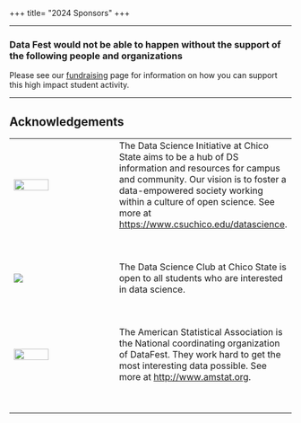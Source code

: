 +++
title= "2024 Sponsors"
+++


----

### Data Fest would not be able to happen without the support of the following people and organizations

Please see our [fundraising](../fundraising/) page for information on how you can support this high impact student activity. 

----

## Acknowledgements

<table border="0" align="center">
<colgroup>
<col width="40%" />
<col width="60%" />
</colgroup>

  <tbody>
    <tr>
    <td><img src="../img/clients/DSI_Logo_Horizontal_Small.jpg" style="width:60%"></img></td>
    <td> The Data Science Initiative at Chico State aims to be a hub of DS information and resources for campus and community. Our vision is to foster a data-empowered society working within a culture of open science. See more at <a href="https://www.csuchico.edu/datascience">https://www.csuchico.edu/datascience</a>. </td>
  </tr>
  
  <tr><td height= "50"> </td> <td></td></tr>
  
  <tr>
    <td><img src="../img/clients/DataScienceClubLogo.png style="width:60%"></img></td>
    <td> The Data Science Club at Chico State is open to all students who are interested in data science. </td>
  </tr>
  
  <tr><td height= "50"> </td> <td></td></tr>
    
   <tr>
    <td><img src="../img/clients/asa_logo.jpg" style="width:60%"></img></td>
    <td>The American Statistical Association is the National coordinating organization of DataFest. 
        They work hard to get the most interesting data possible. 
        See more at <a href="http://www.amstat.org">http://www.amstat.org</a>. </td>
  </tr>
  
  <tr><td height= "50"> </td> <td></td></tr>
    
  </tbody>
</table>



